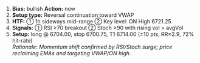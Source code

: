 1. **Bias:** bullish **Action:** now  
2. **Setup type:** Reversal continuation toward VWAP  
3. **HTF:** ① 1h sideways mid-range ② Key level: ON High 6721.25  
4. **Signals:** ① RSI >70 breakout ② Stoch >90 with rising vol > avgVol  
5. **Setup:** long @ 6704.00, stop 6700.75, T1 6714.00 (±10 pts, RR≈2.9, 72% hit-rate)  
_Rationale: Momentum shift confirmed by RSI/Stoch surge; price reclaiming EMAs and targeting VWAP/ON high._